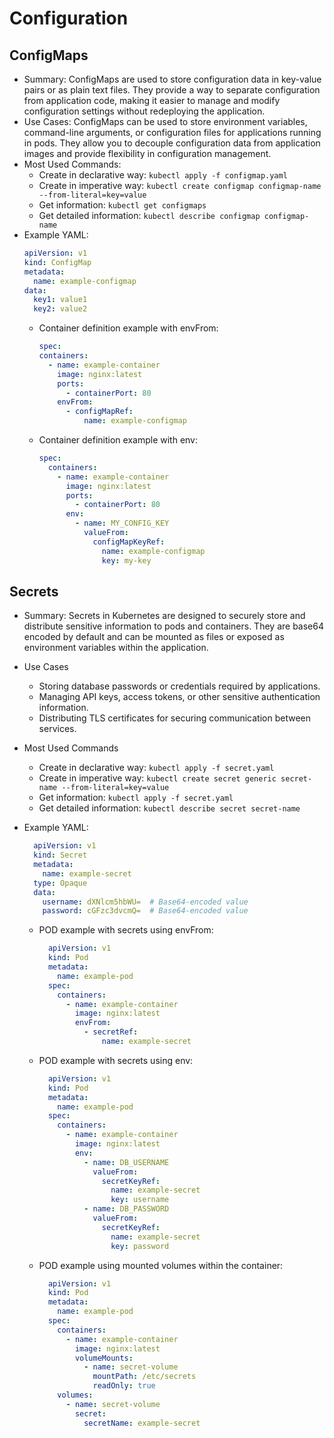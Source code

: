 # Configuration

## ConfigMaps
- Summary: ConfigMaps are used to store configuration data in key-value pairs or as plain text files. They provide a way to separate configuration from application code, making it easier to manage and modify configuration settings without redeploying the application.
- Use Cases: ConfigMaps can be used to store environment variables, command-line arguments, or configuration files for applications running in pods. They allow you to decouple configuration data from application images and provide flexibility in configuration management.
- Most Used Commands:
  - Create in declarative way: `kubectl apply -f configmap.yaml`
  - Create in imperative way: `kubectl create configmap configmap-name --from-literal=key=value`
  - Get information: `kubectl get configmaps`
  - Get detailed information: `kubectl describe configmap configmap-name`
- Example YAML:
    ```yaml
    apiVersion: v1
    kind: ConfigMap
    metadata:
      name: example-configmap
    data:
      key1: value1
      key2: value2
    ```
  - Container definition example with envFrom:
    ```yaml
    spec:
    containers:
      - name: example-container
        image: nginx:latest
        ports:
          - containerPort: 80
        envFrom:
          - configMapRef:
              name: example-configmap
    ```
  - Container definition example with env:
    ```yaml
    spec:
      containers:
        - name: example-container
          image: nginx:latest
          ports:
            - containerPort: 80
          env:
            - name: MY_CONFIG_KEY
              valueFrom:
                configMapKeyRef:
                  name: example-configmap
                  key: my-key
      ```
## Secrets
- Summary: Secrets in Kubernetes are designed to securely store and distribute sensitive information to pods and containers. They are base64 encoded by default and can be mounted as files or exposed as environment variables within the application.
- Use Cases
  - Storing database passwords or credentials required by applications.
  - Managing API keys, access tokens, or other sensitive authentication information.
  - Distributing TLS certificates for securing communication between services.

- Most Used Commands
  - Create in declarative way: `kubectl apply -f secret.yaml`
  - Create in imperative way: `kubectl create secret generic secret-name --from-literal=key=value`
  - Get information: `kubectl apply -f secret.yaml`
  - Get detailed information: `kubectl describe secret secret-name`
- Example YAML:
  ```yaml
    apiVersion: v1
    kind: Secret
    metadata:
      name: example-secret
    type: Opaque
    data:
      username: dXNlcm5hbWU=  # Base64-encoded value
      password: cGFzc3dvcmQ=  # Base64-encoded value
  ```
  - POD example with secrets using envFrom:
    ```yaml
      apiVersion: v1
      kind: Pod
      metadata:
        name: example-pod
      spec:
        containers:
          - name: example-container
            image: nginx:latest
            envFrom:
              - secretRef:
                  name: example-secret
    ```
  - POD example with secrets using env:
    ```yaml
      apiVersion: v1
      kind: Pod
      metadata:
        name: example-pod
      spec:
        containers:
          - name: example-container
            image: nginx:latest
            env:
              - name: DB_USERNAME
                valueFrom:
                  secretKeyRef:
                    name: example-secret
                    key: username
              - name: DB_PASSWORD
                valueFrom:
                  secretKeyRef:
                    name: example-secret
                    key: password
    ```
  - POD example using mounted volumes within the container:
    ```yaml
      apiVersion: v1
      kind: Pod
      metadata:
        name: example-pod
      spec:
        containers:
          - name: example-container
            image: nginx:latest
            volumeMounts:
              - name: secret-volume
                mountPath: /etc/secrets
                readOnly: true
        volumes:
          - name: secret-volume
            secret:
              secretName: example-secret
    ```
